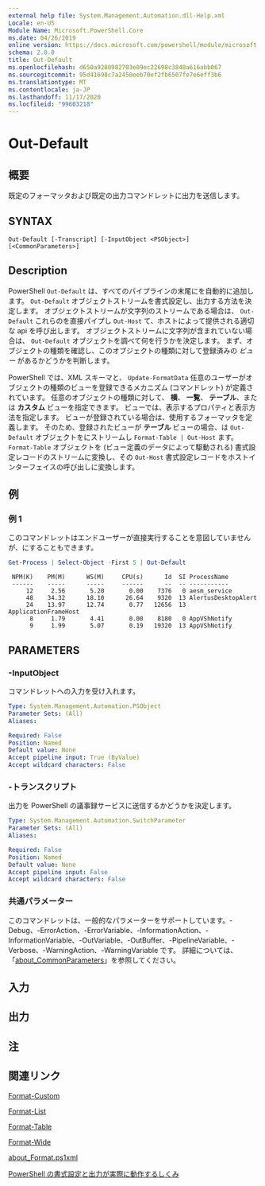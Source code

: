 ```yaml
---
external help file: System.Management.Automation.dll-Help.xml
Locale: en-US
Module Name: Microsoft.PowerShell.Core
ms.date: 04/26/2019
online version: https://docs.microsoft.com/powershell/module/microsoft.powershell.core/out-default?view=powershell-7.2&WT.mc_id=ps-gethelp
schema: 2.0.0
title: Out-Default
ms.openlocfilehash: d650a9280982703e09ec22698c3848a616abb067
ms.sourcegitcommit: 95d41698c7a2450eeb70ef2fb6507fe7e6eff3b6
ms.translationtype: MT
ms.contentlocale: ja-JP
ms.lasthandoff: 11/17/2020
ms.locfileid: "99603218"
---
```

# Out-Default

## 概要
既定のフォーマッタおよび既定の出力コマンドレットに出力を送信します。

## SYNTAX

```
Out-Default [-Transcript] [-InputObject <PSObject>] [<CommonParameters>]
```

## Description

PowerShell `Out-Default` は、すべてのパイプラインの末尾にを自動的に追加します。 `Out-Default` オブジェクトストリームを書式設定し、出力する方法を決定します。 オブジェクトストリームが文字列のストリームである場合は、 `Out-Default` これらのを直接パイプし `Out-Host` て、ホストによって提供される適切な api を呼び出します。 オブジェクトストリームに文字列が含まれていない場合は、 `Out-Default` オブジェクトを調べて何を行うかを決定します。
まず、オブジェクトの種類を確認し、このオブジェクトの種類に対して登録済みの _ビュー_ があるかどうかを判断します。

PowerShell では、XML スキーマと、 `Update-FormatData` 任意のユーザーがオブジェクトの種類のビューを登録できるメカニズム (コマンドレット) が定義されています。 任意のオブジェクトの種類に対して、 **横**、 **一覧**、 **テーブル**、または **カスタム** ビューを指定できます。 ビューでは、表示するプロパティと表示方法を指定します。 ビューが登録されている場合は、使用するフォーマッタを定義します。 そのため、登録されたビューが **テーブル** ビューの場合、は `Out-Default` オブジェクトをにストリームし `Format-Table | Out-Host` ます。 `Format-Table` オブジェクトを (ビュー定義のデータによって駆動される) 書式設定レコードのストリームに変換し、その `Out-Host` 書式設定レコードをホストインターフェイスの呼び出しに変換します。

## 例

### 例 1

このコマンドレットはエンドユーザーが直接実行することを意図していませんが、にすることもできます。

```powershell
Get-Process | Select-Object -First 5 | Out-Default
```

```Output
 NPM(K)    PM(M)      WS(M)     CPU(s)      Id  SI ProcessName
 ------    -----      -----     ------      --  -- -----------
     12     2.56       5.20       0.00    7376   0 aesm_service
     48    34.32      18.10      26.64    9320  13 AlertusDesktopAlert
     24    13.97      12.74       0.77   12656  13 ApplicationFrameHost
      8     1.79       4.41       0.00    8180   0 AppVShNotify
      9     1.99       5.07       0.19   19320  13 AppVShNotify
```

## PARAMETERS

### -InputObject

コマンドレットへの入力を受け入れます。

```yaml
Type: System.Management.Automation.PSObject
Parameter Sets: (All)
Aliases:

Required: False
Position: Named
Default value: None
Accept pipeline input: True (ByValue)
Accept wildcard characters: False
```

### -トランスクリプト

出力を PowerShell の議事録サービスに送信するかどうかを決定します。

```yaml
Type: System.Management.Automation.SwitchParameter
Parameter Sets: (All)
Aliases:

Required: False
Position: Named
Default value: None
Accept pipeline input: False
Accept wildcard characters: False
```

### 共通パラメーター

このコマンドレットは、一般的なパラメーターをサポートしています。-Debug、-ErrorAction、-ErrorVariable、-InformationAction、-InformationVariable、-OutVariable、-OutBuffer、-PipelineVariable、-Verbose、-WarningAction、-WarningVariable です。 詳細については、「[about_CommonParameters](https://go.microsoft.com/fwlink/?LinkID=113216)」を参照してください。

## 入力

## 出力

## 注

## 関連リンク

[Format-Custom](../Microsoft.PowerShell.Utility/Format-Custom.md)

[Format-List](../Microsoft.PowerShell.Utility/Format-List.md)

[Format-Table](../Microsoft.PowerShell.Utility/Format-Table.md)

[Format-Wide](../Microsoft.PowerShell.Utility/Format-Wide.md)

[about_Format.ps1xml](About/about_Format.ps1xml.md)

[PowerShell の書式設定と出力が実際に動作するしくみ](https://devblogs.microsoft.com/powershell/how-powershell-formatting-and-outputting-really-works/)

